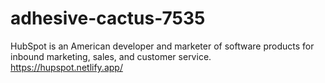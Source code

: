 # adhesive-cactus-7535
HubSpot is an American developer and marketer of software products for inbound marketing, sales, and customer service.
https://hupspot.netlify.app/
